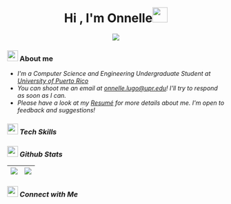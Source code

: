<h1 align="center">Hi , I'm Onnelle<img src="https://media.giphy.com/media/TEnXkcsHrP4YedChhA/giphy.gif" width="35"></h1>
<p align="center">
  <a href="https://github.com/DenverCoder1/readme-typing-svg"><img src="https://readme-typing-svg.herokuapp.com?lines=Computer+Science+Engineering+Student;&center=true&width=500&height=50"></a>
</p>

<!-- About Me -->
### <img src = "https://github.com/7oSkaaa/7oSkaaa/blob/main/Images/about_me.gif?raw=true" width = 25px> About me

- <em>I'm a Computer Science and Engineering Undergraduate Student at <a href="https://www.uprm.edu/portada/">University of Puerto Rico</a>
- <em>You can shoot me an email at onnelle.lugo@upr.edu! I'll try to respond as soon as I can.
- <em>Please have a look at my <a href="https://drive.google.com/file/d/1yKaqUOuMeKqK4hHibkNaVD9LA_qNmd7J/view?usp=drive_link">Resumé</a> for more details about me. I'm open to feedback and suggestions! 

<!-- Skills -->
### <img src="https://media2.giphy.com/media/QssGEmpkyEOhBCb7e1/giphy.gif?cid=ecf05e47a0n3gi1bfqntqmob8g9aid1oyj2wr3ds3mg700bl&rid=giphy.gif" width ="25"><b> Tech Skills</b>

<!-- Stats -->
### <img src="https://media.giphy.com/media/iY8CRBdQXODJSCERIr/giphy.gif" width="25"><b> Github Stats </b>

<img src="https://github-readme-stats.vercel.app/api?username=Lennon0926&&show_icons=true&count_private=true&theme=github_dark">|<img src="https://github-readme-streak-stats.herokuapp.com/?user=Lennon0926&theme=blueberry_duo"/>
|---|---|

<!-- Connections -->
### <img src='https://raw.githubusercontent.com/ShahriarShafin/ShahriarShafin/main/Assets/handshake.gif' width="25"><b> Connect with Me </b>

